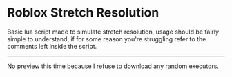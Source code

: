 # Roblox Stretch Resolution
Basic lua script made to simulate stretch resolution, usage should be fairly simple to understand, if for some reason you're struggling refer to the comments left inside the script.

--------------------------------------------------------------------------------

No preview this time because I refuse to download any random executors.